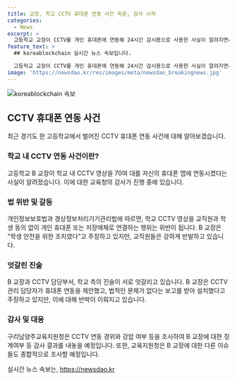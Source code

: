 ```yaml
---
title: 교장, 학교 CCTV 휴대폰 연동 사건 파문, 감사 시작
categories:
  - News
excerpt: >
  고등학교 교장이 CCTV를 개인 휴대폰에 연동해 24시간 감시용으로 사용한 사실이 알려지면서 교육청이 감사에 착수했다. 학교 관계자들은 개인정보보호법과 정보처리기기관리법 위반이라며 규정 위반을 지적했다. 교장은 학생 안전을 위한 조치라 주장했지만, 교직원들은 감시용이라며 반대하고 징계를 요구했다. B교장의 집행력과 직원의 주장 등을 조사한 후 교육청이 감사결과를 내놓을 예정이다.
feature_text: >
  ## koreablockchain 실시간 뉴스 속보입니다.

  고등학교 교장이 CCTV를 개인 휴대폰에 연동해 24시간 감시용으로 사용한 사실이 알려지면서 교육청이 감사에 착수했다. 학교 관계자들은 개인정보보호법과 정보처리기기관리법 위반이라며 규정 위반을 지적했다. 교장은 학생 안전을 위한 조치라 주장했지만, 교직원들은 감시용이라며 반대하고 징계를 요구했다. B교장의 집행력과 직원의 주장 등을 조사한 후 교육청이 감사결과를 내놓을 예정이다.
image: 'https://newsdao.kr/res/images/meta/newsdao_breakingnews.jpg'
---
```


<p><img src="https://newsdao.kr/res/images/meta/newsdao_breakingnews.jpg" alt="koreablockchain 속보" /></p>

<h2 data-ke-size="size26">CCTV 휴대폰 연동 사건</h2>

<p data-ke-size="size16">최근 경기도 한 고등학교에서 벌어진 CCTV 휴대폰 연동 사건에 대해 알아보겠습니다.</p>

<h3><b>학교 내 CCTV 연동 사건이란?</b></h3>

<p data-ke-size="size16">고등학교 B 교장이 학교 내 CCTV 영상을 70여 대를 자신의 휴대폰 앱에 연동시켰다는 사실이 알려졌습니다. 이에 대한 교육청의 감사가 진행 중에 있습니다.</p>

<h3><b>법 위반 및 갈등</b></h3>

<p data-ke-size="size16">개인정보보호법과 경상정보처리기기관리법에 따르면, 학교 CCTV 영상을 교직원과 학생 동의 없이 개인 휴대폰 또는 저장매체로 연결하는 행위는 위반이 됩니다. B 교장은 "학생 안전을 위한 조치였다"고 주장하고 있지만, 교직원들은 강하게 반발하고 있습니다.</p>

<h3><b>엇갈린 진술</b></h3>

<p data-ke-size="size16">B 교장과 CCTV 담당부서, 학교 측의 진술이 서로 엇갈리고 있습니다. B 교장은 CCTV 관리 담당자가 휴대폰 연동을 제안했고, 법적인 문제가 없다는 보고를 받아 설치했다고 주장하고 있지만, 이에 대해 반박이 이뤄지고 있습니다.</p>

<h3><b>감사 및 대응</b></h3>

<p data-ke-size="size16">구리남양주교육지원청은 CCTV 연동 경위와 강압 여부 등을 조사하여 B 교장에 대한 징계여부 등 감사 결과를 내놓을 예정입니다. 또한, 교육지원청은 B 교장에 대한 다른 이슈들도 종합적으로 조사할 예정입니다.</p>
실시간 뉴스 속보는, <a href="https://newsdao.kr" rel="dofollow">https://newsdao.kr</a>



